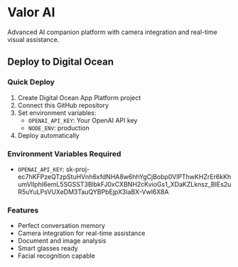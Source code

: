 # Valor AI

Advanced AI companion platform with camera integration and real-time visual assistance.

## Deploy to Digital Ocean

### Quick Deploy
1. Create Digital Ocean App Platform project
2. Connect this GitHub repository
3. Set environment variables:
   - `OPENAI_API_KEY`: Your OpenAI API key
   - `NODE_ENV`: production
4. Deploy automatically

### Environment Variables Required
- `OPENAI_API_KEY`: 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

### Features
- Perfect conversation memory
- Camera integration for real-time assistance
- Document and image analysis
- Smart glasses ready
- Facial recognition capable